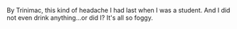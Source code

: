 By Trinimac, this kind of headache I had last when I was a student. And I did not even drink anything...or did I? It's all so foggy.
